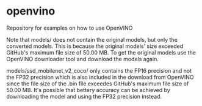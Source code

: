 # openvino
Repository for examples on how to use OpenVINO

Note that models/ does not contain the original models, but only the converted models. This is because the original models' size exceeded GitHub's maximum file size of 50.00 MB. To get the original models use the OpenVINO downloader tool and download the models again.

models/ssd_mobilenet_v2_coco/ only contains the FP16 precision and not the FP32 precision which is also included in the download from OpenVINO since the file size of the .bin file exceedes GitHub's maximum file size of 50.00 MB. It's possible that bettery accuracy can be achieved by downloading the model and using the FP32 precision instead.